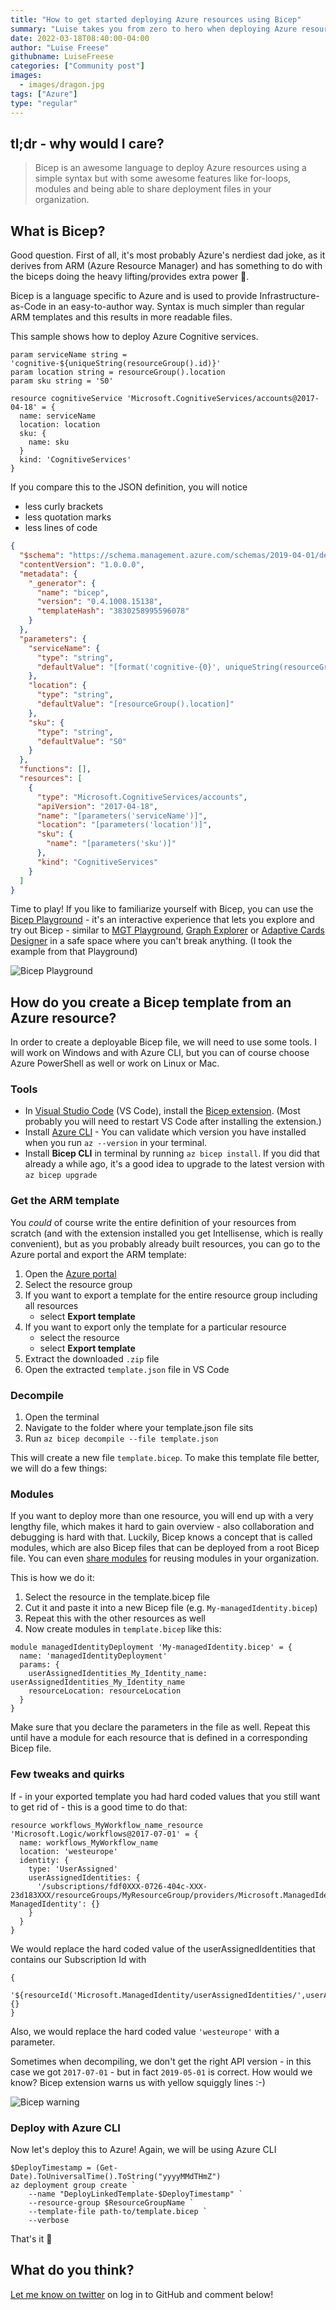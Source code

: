 ```yaml
---
title: "How to get started deploying Azure resources using Bicep"
summary: "Luise takes you from zero to hero when deploying Azure resources using Bicep instead of traditional ARM templates. Learn about tools, process and additional tips"
date: 2022-03-18T08:40:00-04:00
author: "Luise Freese"
githubname: LuiseFreese
categories: ["Community post"]
images:
  - images/dragon.jpg
tags: ["Azure"]
type: "regular"
---
```


## tl;dr - why would I care?

> Bicep is an awesome language to deploy Azure resources using a simple syntax but with some awesome features like for-loops, modules and being able to share deployment files in your organization.

## What is Bicep?

Good question. First of all, it's most probably Azure's nerdiest dad joke, as it derives from ARM (Azure Resource Manager) and has something to do with the biceps doing the heavy lifting/provides extra power 💪.

Bicep is a language specific to Azure and is used to provide Infrastructure-as-Code in an easy-to-author way. Syntax is much simpler than regular ARM templates and this results in more readable files.

This sample shows how to deploy Azure Cognitive services.

```Bicep
param serviceName string = 'cognitive-${uniqueString(resourceGroup().id)}'
param location string = resourceGroup().location
param sku string = 'S0'

resource cognitiveService 'Microsoft.CognitiveServices/accounts@2017-04-18' = {
  name: serviceName
  location: location
  sku: {
    name: sku
  }
  kind: 'CognitiveServices'
}
```

If you compare this to the JSON definition, you will notice

- less curly brackets
- less quotation marks
- less lines of code

```JSON
{
  "$schema": "https://schema.management.azure.com/schemas/2019-04-01/deploymentTemplate.json#",
  "contentVersion": "1.0.0.0",
  "metadata": {
    "_generator": {
      "name": "bicep",
      "version": "0.4.1008.15138",
      "templateHash": "3830258995596078"
    }
  },
  "parameters": {
    "serviceName": {
      "type": "string",
      "defaultValue": "[format('cognitive-{0}', uniqueString(resourceGroup().id))]"
    },
    "location": {
      "type": "string",
      "defaultValue": "[resourceGroup().location]"
    },
    "sku": {
      "type": "string",
      "defaultValue": "S0"
    }
  },
  "functions": [],
  "resources": [
    {
      "type": "Microsoft.CognitiveServices/accounts",
      "apiVersion": "2017-04-18",
      "name": "[parameters('serviceName')]",
      "location": "[parameters('location')]",
      "sku": {
        "name": "[parameters('sku')]"
      },
      "kind": "CognitiveServices"
    }
  ]
}
```

Time to play! If you like to familiarize yourself with Bicep, you can use the [Bicep Playground](https://bicepdemo.z22.web.core.windows.net/) - it's an interactive experience that lets you explore and try out Bicep - similar to [MGT Playground](https://mgt.dev/), [Graph Explorer](https://developer.microsoft.com/graph/graph-explorer) or [Adaptive Cards Designer](https://adaptivecards.io/designer/) in a safe space where you can't break anything. (I took the example from that Playground)

![Bicep Playground](images/bicep-playground.png)

## How do you create a Bicep template from an Azure resource?

In order to create a deployable Bicep file, we will need to use some tools. I will work on Windows and with Azure CLI, but you can of course choose Azure PowerShell as well or work on Linux or Mac.

### Tools

- In [Visual Studio Code](https://code.visualstudio.com/) (VS Code), install the [Bicep extension](https://marketplace.visualstudio.com/items?itemName=ms-azuretools.vscode-bicep). (Most probably you will need to restart VS Code after installing the extension.)
- Install [Azure CLI](https://docs.microsoft.com/cli/azure/install-azure-cli-windows?tabs=azure-cli) - You can validate which version you have installed when you run `az --version` in your terminal.
- Install **Bicep CLI** in terminal by running `az bicep install`. If you did that already a while ago, it's a good idea to upgrade to the latest version with `az bicep upgrade`

### Get the ARM template

You *could* of course write the entire definition of your resources from scratch (and with the extension installed you get Intellisense, which is really convenient), but as you probably already built resources, you can go to the Azure portal and export the ARM template:

1. Open the [Azure portal](https://portal.azure.com)
2. Select the resource group
3. If you want to export a template for the entire resource group including all resources
   - select **Export template**
4. If you want to export only the template for a particular resource
   - select the resource
   - select **Export template**
5. Extract the downloaded `.zip` file
6. Open the extracted `template.json` file in VS Code

### Decompile

1. Open the terminal
2. Navigate to the folder where your template.json file sits
3. Run `az bicep decompile --file template.json`

This will create a new file `template.bicep`. To make this template file better, we will do a few things:

### Modules

If you want to deploy more than one resource, you will end up with a very lengthy file, which makes it hard to gain overview - also collaboration and debugging is hard with that. Luckily, Bicep knows a concept that is called modules, which are also Bicep files that can be deployed from a root Bicep file. You can even [share modules](https://docs.microsoft.com/azure/azure-resource-manager/bicep/private-module-registry?tabs=azure-powershell) for reusing modules in your organization.

This is how we do it:

1. Select the resource in the template.bicep file
2. Cut it and paste it into a new Bicep file (e.g. `My-managedIdentity.bicep`)
3. Repeat this with the other resources as well
4. Now create modules in `template.bicep` like this:

```Bicep
module managedIdentityDeployment 'My-managedIdentity.bicep' = {
  name: 'managedIdentityDeployment'
  params: {
    userAssignedIdentities_My_Identity_name: userAssignedIdentities_My_Identity_name
    resourceLocation: resourceLocation
  }
}
```

Make sure that you declare the parameters in the file as well. Repeat this until have a module for each resource that is defined in a corresponding Bicep file.

### Few tweaks and quirks

If - in your exported template you had hard coded values that you still want to get rid of - this is a good time to do that:

```Bicep
resource workflows_MyWorkflow_name_resource 'Microsoft.Logic/workflows@2017-07-01' = {
  name: workflows_MyWorkflow_name
  location: 'westeurope'
  identity: {
    type: 'UserAssigned'
    userAssignedIdentities: {
      '/subscriptions/fdf0XXX-0726-404c-XXX-23d183XXX/resourceGroups/MyResourceGroup/providers/Microsoft.ManagedIdentity/userAssignedIdentities/My-ManagedIdentity': {}
    }
  }
}
```

We would replace the hard coded value of the userAssignedIdentities that contains our Subscription Id with

```Bicep
{
      '${resourceId('Microsoft.ManagedIdentity/userAssignedIdentities/',userAssignedIdentities_My_Identity_name)}': {}
}
```

Also, we would replace the hard coded value `'westeurope'` with a parameter.

Sometimes when decompiling, we don't get the right API version - in this case we got `2017-07-01` - but in fact `2019-05-01` is correct. How would we know? Bicep extension warns us with yellow squiggly lines :-)

![Bicep warning](images/bicep-warning.png)

### Deploy with Azure CLI

Now let's deploy this to Azure! Again, we will be using Azure CLI

```Bicep
$DeployTimestamp = (Get-Date).ToUniversalTime().ToString("yyyyMMdTHmZ")
az deployment group create `
    --name "DeployLinkedTemplate-$DeployTimestamp" `
    --resource-group $ResourceGroupName `
    --template-file path-to/template.bicep `
    --verbose
```

That's it 🚀

## What do you think?

[Let me know on twitter](https://twitter.com/LuiseFreese/status/1501632661084950532) on log in to GitHub and comment below!
